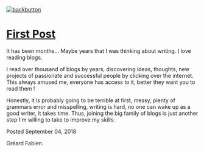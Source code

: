 <link rel="stylesheet" type="text/css" media="all" href="/style.css" />
<a class="back-url" href="../">
  <img class="back-button" src="/images/assets/back.svg" alt="backbutton" title="backbutton" />
  <h1>First Post</h1>
</a>

It has been months... Maybe years that I was thinking about writing. I love reading blogs.

I read over thousand of blogs by years, discovering ideas, thoughts, new projects of passionate and successful people by clicking over the internet.
This always amused me, everyone has access to it, better they want you to read them !

Honestly, it is probably going to be terrible at first, messy, plenty of grammars error and misspelling, writing is hard, no one can wake up as a good writer, it takes time.
Thus, joining the big family of blogs is just another step I'm willing to take to improve my skills.

<div class="post-footer">
  <p>Posted September 04, 2018</p>
  <p>Gréard Fabien.</p>
</div>
